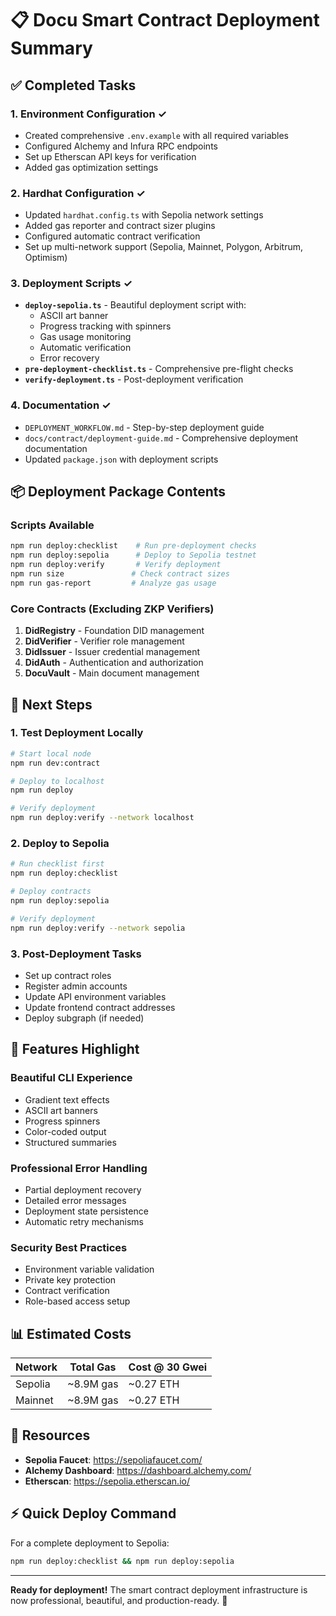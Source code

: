 # 📋 Docu Smart Contract Deployment Summary

## ✅ Completed Tasks

### 1. **Environment Configuration** ✓
- Created comprehensive `.env.example` with all required variables
- Configured Alchemy and Infura RPC endpoints
- Set up Etherscan API keys for verification
- Added gas optimization settings

### 2. **Hardhat Configuration** ✓
- Updated `hardhat.config.ts` with Sepolia network settings
- Added gas reporter and contract sizer plugins
- Configured automatic contract verification
- Set up multi-network support (Sepolia, Mainnet, Polygon, Arbitrum, Optimism)

### 3. **Deployment Scripts** ✓
- **`deploy-sepolia.ts`** - Beautiful deployment script with:
  - ASCII art banner
  - Progress tracking with spinners
  - Gas usage monitoring
  - Automatic verification
  - Error recovery
- **`pre-deployment-checklist.ts`** - Comprehensive pre-flight checks
- **`verify-deployment.ts`** - Post-deployment verification

### 4. **Documentation** ✓
- `DEPLOYMENT_WORKFLOW.md` - Step-by-step deployment guide
- `docs/contract/deployment-guide.md` - Comprehensive deployment documentation
- Updated `package.json` with deployment scripts

## 📦 Deployment Package Contents

### Scripts Available
```bash
npm run deploy:checklist    # Run pre-deployment checks
npm run deploy:sepolia      # Deploy to Sepolia testnet
npm run deploy:verify       # Verify deployment
npm run size               # Check contract sizes
npm run gas-report         # Analyze gas usage
```

### Core Contracts (Excluding ZKP Verifiers)
1. **DidRegistry** - Foundation DID management
2. **DidVerifier** - Verifier role management
3. **DidIssuer** - Issuer credential management
4. **DidAuth** - Authentication and authorization
5. **DocuVault** - Main document management

## 🚀 Next Steps

### 1. **Test Deployment Locally**
```bash
# Start local node
npm run dev:contract

# Deploy to localhost
npm run deploy

# Verify deployment
npm run deploy:verify --network localhost
```

### 2. **Deploy to Sepolia**
```bash
# Run checklist first
npm run deploy:checklist

# Deploy contracts
npm run deploy:sepolia

# Verify deployment
npm run deploy:verify --network sepolia
```

### 3. **Post-Deployment Tasks**
- Set up contract roles
- Register admin accounts
- Update API environment variables
- Update frontend contract addresses
- Deploy subgraph (if needed)

## 🎨 Features Highlight

### Beautiful CLI Experience
- Gradient text effects
- ASCII art banners
- Progress spinners
- Color-coded output
- Structured summaries

### Professional Error Handling
- Partial deployment recovery
- Detailed error messages
- Deployment state persistence
- Automatic retry mechanisms

### Security Best Practices
- Environment variable validation
- Private key protection
- Contract verification
- Role-based access setup

## 📊 Estimated Costs

| Network | Total Gas | Cost @ 30 Gwei |
|---------|-----------|----------------|
| Sepolia | ~8.9M gas | ~0.27 ETH |
| Mainnet | ~8.9M gas | ~0.27 ETH |

## 🔗 Resources

- **Sepolia Faucet**: https://sepoliafaucet.com/
- **Alchemy Dashboard**: https://dashboard.alchemy.com/
- **Etherscan**: https://sepolia.etherscan.io/

## ⚡ Quick Deploy Command

For a complete deployment to Sepolia:
```bash
npm run deploy:checklist && npm run deploy:sepolia
```

---

**Ready for deployment!** The smart contract deployment infrastructure is now professional, beautiful, and production-ready. 🎉